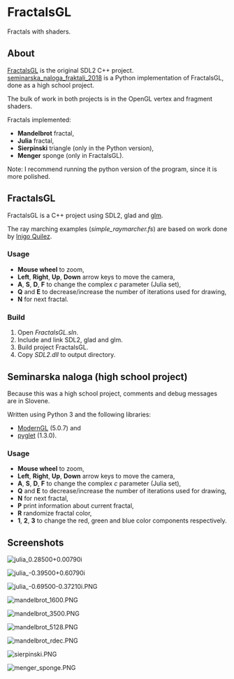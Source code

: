 # FractalsGL

Fractals with shaders.

## About

[FractalsGL](./FractalsGL/) is the original SDL2 C++ project.  
[seminarska_naloga_fraktali_2018](./seminarska_naloga_fraktali_2018/) is a Python implementation of FractalsGL, done as a high school project.

The bulk of work in both projects is in the OpenGL vertex and fragment shaders.

Fractals implemented:  
 * **Mandelbrot** fractal, 
 * **Julia** fractal,
 * **Sierpinski** triangle (only in the Python version),
 * **Menger** sponge (only in FractalsGL).

Note: I recommend running the python version of the program, since it is more polished.

## FractalsGL

FractalsGL is a C++ project using SDL2, glad and [glm](https://glm.g-truc.net).

The ray marching examples (_simple_raymarcher.fs_) are based on work done by [Inigo Quilez](http://www.iquilezles.org/).

### Usage
  * **Mouse wheel**  to zoom,
  * **Left**, **Right**, **Up**, **Down** arrow keys to move the camera,  
  * **A**, **S**, **D**, **F** to change the complex _c_ parameter (Julia set),
  * **Q** and **E** to decrease/increase the number of iterations used for drawing,  
  * **N** for next fractal.

### Build

  1. Open _FractalsGL.sln_.
  2. Include and link SDL2, glad and glm.
  3. Build project FractalsGL.
  4. Copy _SDL2.dll_ to output directory.

## Seminarska naloga (high school project)

Because this was a high school project, comments and debug messages are in Slovene.  

Written using Python 3 and the following libraries:
 * [ModernGL](https://github.com/moderngl/moderngl) (5.0.7) and
 * [pyglet](https://pyglet.readthedocs.io/) (1.3.0).

### Usage
  * **Mouse wheel**  to zoom,
  * **Left**, **Right**, **Up**, **Down** arrow keys to move the camera,  
  * **A**, **S**, **D**, **F** to change the complex _c_ parameter (Julia set),
  * **Q** and **E** to decrease/increase the number of iterations used for drawing,  
  * **N** for next fractal,
  * **P** print information about current fractal,
  * **R** randomize fractal color,
  * **1**, **2**, **3** to change the red, green and blue color components respectively.

## Screenshots

![julia_0.28500+0.00790i](./images/julia_0.28500+0.00790i.PNG)

![julia_-0.39500+0.60790i](./images/julia_-0.39500+0.60790i.PNG)

![julia_-0.69500-0.37210i.PNG](./images/julia_-0.69500-0.37210i.PNG)

![mandelbrot_1600.PNG](./images/mandelbrot_1600.PNG)

![mandelbrot_3500.PNG](./images/mandelbrot_3500.PNG)

![mandelbrot_5128.PNG](./images/mandelbrot_5128.PNG)

![mandelbrot_rdec.PNG](./images/mandelbrot_rdec.PNG)

![sierpinski.PNG](./images/sierpinski.PNG)

![menger_sponge.PNG](./images/menger_sponge.PNG)